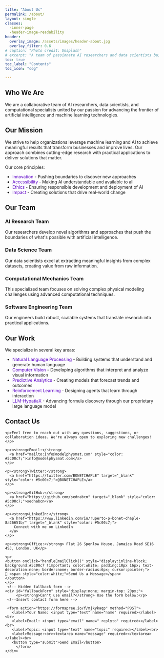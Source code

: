 ```yaml
---
title: "About Us"
permalink: /about/
layout: single
classes:
  -inner-page
  -header-image-readability
header:	
  overlay_image: /assets/images/header-about.jpg
  overlay_filter: 0.6
# caption: "Photo credit: Unsplash"
# excerpt: "A team of passionate AI researchers and data scientists building tomorrow's solutions."  
toc: true
toc_label: "Contents"
toc_icon: "cog"

---
```


## Who We Are

<div class="intro-section">

We are a collaborative team of AI researchers, data scientists, and computational specialists united by our passion for advancing the frontier of artificial intelligence and machine learning technologies.

</div>

## Our Mission

We strive to help organizations leverage machine learning and AI to achieve meaningful results that transform businesses and improve lives. Our approach combines cutting-edge research with practical applications to deliver solutions that matter.

Our core principles:

- <span style="color:#5c00c7;">Innovation</span> - Pushing boundaries to discover new approaches
- <span style="color:#5c00c7;">Accessibility</span> - Making AI understandable and available to all
- <span style="color:#5c00c7;">Ethics</span> - Ensuring responsible development and deployment of AI
- <span style="color:#5c00c7;">Impact</span> - Creating solutions that drive real-world change

## Our Team

<div class="team-members">

  <div class="profile-section">
   <div class="profile-details">
    <h3>AI Research Team</h3>
    <p class="ai-description">Our researchers develop novel algorithms and approaches that push the boundaries of what's possible with artificial intelligence.</p>
   </div>
  </div>
  
  <div class="profile-section">
   <div class="profile-details">
    <h3>Data Science Team</h3>
    <p class="ai-description">Our data scientists excel at extracting meaningful insights from complex datasets, creating value from raw information.</p>
    </div>
  </div>
  
  <div class="profile-section">
   <div class="profile-details">
    <h3>Computational Mechanics Team</h3>
    <p class="ai-description">This specialized team focuses on solving complex physical modeling challenges using advanced computational techniques.</p>
    </div>
  </div>
  
  <div class="profile-section">
   <div class="profile-details">
    <h3>Software Engineering Team</h3>
    <p class="ai-description">Our engineers build robust, scalable systems that translate research into practical applications.</p>
    </div>
  </div>
</div>

## Our Work

We specialize in several key areas:

- <span style="color:#5c00c7;">Natural Language Processing</span> - Building systems that understand and generate human language
- <span style="color:#5c00c7;">Computer Vision</span> - Developing algorithms that interpret and analyze visual information
- <span style="color:#5c00c7;">Predictive Analytics</span> - Creating models that forecast trends and outcomes
- <span style="color:#5c00c7;">Reinforcement Learning</span> - Designing agents that learn through interaction
- <span style="color:#5c00c7;">LLM-HypatiaX</span> - Advancing formula discovery through our proprietary large language model


## Contact Us

<div class="profile-section">
  <div class="profile-details">

    <p>Feel free to reach out with any questions, suggestions, or collaboration ideas. We're always open to exploring new challenges!</p>

    <p><strong>Email:</strong> 
      <a href="mailto:info@modelphysmat.com" style="color: #5c00c7;">info@modelphysmat.com</a>
    </p>

    <p><strong>Twitter:</strong> 
      <a href="https://twitter.com/BONETCHAPLE" target="_blank" style="color: #5c00c7;">@BONETCHAPLE</a>
    </p>

    <p><strong>GitHub:</strong> 
      <a href="https://github.com/sednabcn" target="_blank" style="color: #5c00c7;">sednabcn</a>
    </p>

    <p><strong>LinkedIn:</strong> 
      <a href="https://www.linkedin.com/in/ruperto-p-bonet-chaple-8a26651b/" target="_blank" style="color: #5c00c7;">
        Connect with me on LinkedIn
      </a>
    </p>

    <p><strong>Office:</strong> Flat 26 Spenlow House, Jamaica Road SE16 4SJ, London, UK</p>

    <p>
    <button onclick="handleEmailClick()" style="display:inline-block; background:#5c00c7 !important; color:white; padding:10px 16px; text-decoration:none; border:none; border-radius:6px; cursor:pointer;">
    📧 <span style="color:white;">Send Us a Message</span>
    </button>
    </p>
     <!-- Hidden fallback form -->
    <div id="fallbackForm" style="display:none; margin-top: 20px;">
    	 <p><strong>Can't use email?</strong> Use the form below:</p>
	 <!--Insert contact form here -->

	 <form action="https://formspree.io/f/mjkykaqp" method="POST">
  	   <label>Your Name: <input type="text" name="name" required></label><br>
  	   <label>Email: <input type="email" name="_replyto" required></label><br>
  	   <label>Topic: <input type="text" name="topic" required></label><br>
  	   <label>Message:<br><textarea name="message" required></textarea></label><br>
  	   <button type="submit">Send Email</button>
         </form>
    </div>
  </div>
</div>

<script>
  function handleEmailClick() {
    try {
      // Attempt to open email client
      window.location.href = "mailto:info@modelphysmat.com";
      
      // Optional: If fallback needed after a delay (if email client fails to launch)
      setTimeout(() => {
        const confirmUseForm = confirm("If your email app didn't open, would you like to use our form instead?");
        if (confirmUseForm) {
          document.getElementById('fallbackForm').style.display = 'block';
        }
      }, 1000);
    } catch (err) {
      // If mail client fails (e.g., in browser without mailto support)
      alert("Your email app couldn't open. Use the form below.");
      document.getElementById('fallbackForm').style.display = 'block';
    }
  }
</script>

